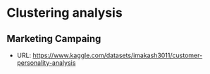 # Clustering analysis
## Marketing Campaing
- URL: https://www.kaggle.com/datasets/imakash3011/customer-personality-analysis


